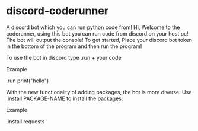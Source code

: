 # discord-coderunner
A discord bot which you can run python code from!
Hi, Welcome to the coderunner, using this bot you can run code from discord on your host pc!
The bot will output the console!
To get started, Place your discord bot token in the bottom of the program and then run the program!

To use the bot in discord type .run + your code

Example

.run
print("hello")

With the new functionality of adding packages, the bot is more diverse.
Use .install PACKAGE-NAME to install the packages.

Example

.install requests
